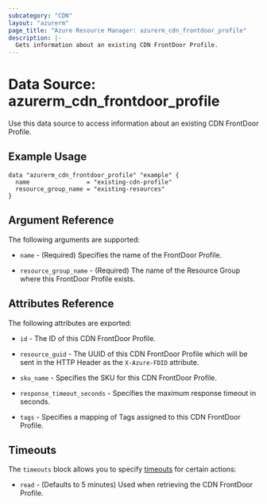 ```yaml
---
subcategory: "CDN"
layout: "azurerm"
page_title: "Azure Resource Manager: azurerm_cdn_frontdoor_profile"
description: |-
  Gets information about an existing CDN FrontDoor Profile.
---
```


# Data Source: azurerm_cdn_frontdoor_profile

Use this data source to access information about an existing CDN FrontDoor Profile.

## Example Usage

```hcl
data "azurerm_cdn_frontdoor_profile" "example" {
  name                = "existing-cdn-profile"
  resource_group_name = "existing-resources"
}
```

## Argument Reference

The following arguments are supported:

* `name` - (Required) Specifies the name of the FrontDoor Profile.

* `resource_group_name` - (Required) The name of the Resource Group where this FrontDoor Profile exists.

## Attributes Reference

The following attributes are exported:

* `id` - The ID of this CDN FrontDoor Profile.

* `resource_guid` - The UUID of this CDN FrontDoor Profile which will be sent in the HTTP Header as the `X-Azure-FDID` attribute.

* `sku_name` - Specifies the SKU for this CDN FrontDoor Profile.

* `response_timeout_seconds` - Specifies the maximum response timeout in seconds.

* `tags` - Specifies a mapping of Tags assigned to this CDN FrontDoor Profile.

## Timeouts

The `timeouts` block allows you to specify [timeouts](https://www.terraform.io/language/resources/syntax#operation-timeouts) for certain actions:

* `read` - (Defaults to 5 minutes) Used when retrieving the CDN FrontDoor Profile.
